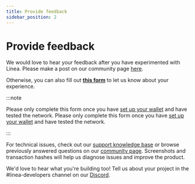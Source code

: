```yaml
---
title: Provide feedback
sidebar_position: 2
---
```


# Provide feedback

We would love to hear your feedback after you have experimented with Linea. Please make a post on our community page [here](https://community.zkevm.consensys.net/c/feedback).

Otherwise, you can also fill out [**this form**](https://forms.gle/qR5SxqitPnQKFQmm7) to let us know about your experience.

:::note

Please only complete this form once you have [set up your wallet](../use-linea/set-up-your-wallet.md) and have tested the network.
Please only complete this form once you have [set up your wallet](../use-linea/set-up-your-wallet.md) and have tested the network.

:::

For technical issues, check out our [support knowledge base](https://support.linea.build/) or browse previously answered questions on our [community page](https://community.linea.build/). Screenshots and transaction hashes will help us diagnose issues and improve the product.

We'd love to hear what you're building too! Tell us about your project in the #linea-developers channel on our [Discord](https://discord.com/invite/consensys).
